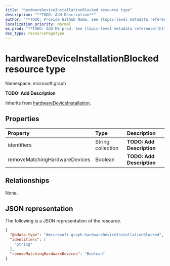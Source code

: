 ```yaml
---
title: "hardwareDeviceInstallationBlocked resource type"
description: "**TODO: Add Description**"
author: "**TODO: Provide Github Name. See [topic-level metadata reference](https://msgo.azurewebsites.net/add/document/guidelines/metadata.html#topic-level-metadata)**"
localization_priority: Normal
ms.prod: "**TODO: Add MS prod. See [topic-level metadata reference](https://msgo.azurewebsites.net/add/document/guidelines/metadata.html#topic-level-metadata)**"
doc_type: resourcePageType
---
```


# hardwareDeviceInstallationBlocked resource type

Namespace: microsoft.graph

**TODO: Add Description**


Inherits from [hardwareDeviceInstallation](../resources/hardwaredeviceinstallation.md).

## Properties
|Property|Type|Description|
|:---|:---|:---|
|identifiers|String collection|**TODO: Add Description**|
|removeMatchingHardwareDevices|Boolean|**TODO: Add Description**|

## Relationships
None.

## JSON representation
The following is a JSON representation of the resource.
<!-- {
  "blockType": "resource",
  "@odata.type": "microsoft.graph.hardwareDeviceInstallationBlocked"
}
-->
``` json
{
  "@odata.type": "#microsoft.graph.hardwareDeviceInstallationBlocked",
  "identifiers": [
    "String"
  ],
  "removeMatchingHardwareDevices": "Boolean"
}
```


